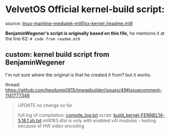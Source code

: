 # VelvetOS Official kernel-build script:
source: [linux-mainline-mediatek-mt81xx-kernel
/readme.mt8](https://github.com/hexdump0815/linux-mainline-mediatek-mt81xx-kernel/blob/master/readme.mt8)

**BenjaminWegener's script is originally based on this file,** he mentions it at the line 62: `# code from readme.mt8`

## custom: kernel build script from BenjaminWegener
I'm not sure where the original is that he created it from? but it works.

thread: https://github.com/hexdump0815/imagebuilder/issues/49#issuecomment-1141777346

>UPDATE
>no change so far
>
>full log of compilation:
>[compile_log.txt](https://github.com/hexdump0815/imagebuilder/files/8803086/compile_log.txt)
>script:
>[build_kernel-FENNEL14-5.18.1.sh.txt](https://github.com/hexdump0815/imagebuilder/files/8803293/build_kernel-FENNEL14-5.18.1.sh.txt)
>mt8183.dtsi is only with enabled v4l modules - testing because of HW video encoding
